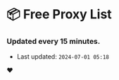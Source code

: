 # :package: Free Proxy List
### Updated every 15 minutes.

- Last updated: `2024-07-01 05:18`

:heart:
